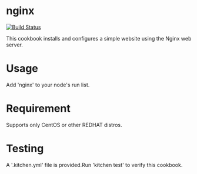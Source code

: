 # nginx
[![Build Status](https://travis-ci.org/AJ17041987/nginx.svg?branch=master)](https://travis-ci.org/AJ17041987/nginx)

This cookbook installs and configures a simple website using the Nginx web server.

Usage
=====
Add 'nginx' to your node's run list.

Requirement
===========
Supports only CentOS or other REDHAT distros.

Testing
========
A '.kitchen.yml' file is provided.Run 'kitchen test' to verify this cookbook.


